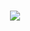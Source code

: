 <h1 align="center">
  <a href="https://git.io/typing-svg">
    <img src="https://readme-typing-svg.herokuapp.com/?lines=Hello,+my+name+is+Matheus+Dominguez;This+is+Matheus+Dominguez....;Nice+to+meet+you!&center=true&size=30">
  </a>
</h1>
